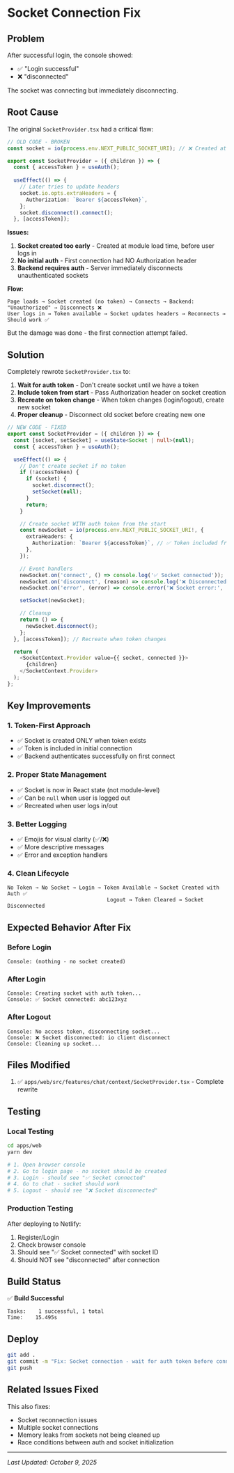 # Socket Connection Fix

## Problem
After successful login, the console showed:
- ✅ "Login successful"  
- ❌ "disconnected" 

The socket was connecting but immediately disconnecting.

## Root Cause

The original `SocketProvider.tsx` had a critical flaw:

```typescript
// OLD CODE - BROKEN
const socket = io(process.env.NEXT_PUBLIC_SOCKET_URI); // ❌ Created at module load time

export const SocketProvider = ({ children }) => {
  const { accessToken } = useAuth();
  
  useEffect(() => {
    // Later tries to update headers
    socket.io.opts.extraHeaders = {
      Authorization: `Bearer ${accessToken}`,
    };
    socket.disconnect().connect();
  }, [accessToken]);
```

**Issues:**
1. **Socket created too early** - Created at module load time, before user logs in
2. **No initial auth** - First connection had NO Authorization header
3. **Backend requires auth** - Server immediately disconnects unauthenticated sockets

**Flow:**
```
Page loads → Socket created (no token) → Connects → Backend: "Unauthorized" → Disconnects ❌
User logs in → Token available → Socket updates headers → Reconnects → Should work ✅
```

But the damage was done - the first connection attempt failed.

## Solution

Completely rewrote `SocketProvider.tsx` to:

1. **Wait for auth token** - Don't create socket until we have a token
2. **Include token from start** - Pass Authorization header on socket creation
3. **Recreate on token change** - When token changes (login/logout), create new socket
4. **Proper cleanup** - Disconnect old socket before creating new one

```typescript
// NEW CODE - FIXED
export const SocketProvider = ({ children }) => {
  const [socket, setSocket] = useState<Socket | null>(null);
  const { accessToken } = useAuth();

  useEffect(() => {
    // Don't create socket if no token
    if (!accessToken) {
      if (socket) {
        socket.disconnect();
        setSocket(null);
      }
      return;
    }

    // Create socket WITH auth token from the start
    const newSocket = io(process.env.NEXT_PUBLIC_SOCKET_URI!, {
      extraHeaders: {
        Authorization: `Bearer ${accessToken}`, // ✅ Token included from start
      },
    });

    // Event handlers
    newSocket.on('connect', () => console.log('✅ Socket connected'));
    newSocket.on('disconnect', (reason) => console.log('❌ Disconnected:', reason));
    newSocket.on('error', (error) => console.error('❌ Socket error:', error));

    setSocket(newSocket);

    // Cleanup
    return () => {
      newSocket.disconnect();
    };
  }, [accessToken]); // Recreate when token changes

  return (
    <SocketContext.Provider value={{ socket, connected }}>
      {children}
    </SocketContext.Provider>
  );
};
```

## Key Improvements

### 1. **Token-First Approach**
- ✅ Socket is created ONLY when token exists
- ✅ Token is included in initial connection
- ✅ Backend authenticates successfully on first connect

### 2. **Proper State Management**
- ✅ Socket is now in React state (not module-level)
- ✅ Can be `null` when user is logged out
- ✅ Recreated when user logs in/out

### 3. **Better Logging**
- ✅ Emojis for visual clarity (✅/❌)
- ✅ More descriptive messages
- ✅ Error and exception handlers

### 4. **Clean Lifecycle**
```
No Token → No Socket → Login → Token Available → Socket Created with Auth ✅
                                Logout → Token Cleared → Socket Disconnected
```

## Expected Behavior After Fix

### Before Login
```
Console: (nothing - no socket created)
```

### After Login
```
Console: Creating socket with auth token...
Console: ✅ Socket connected: abc123xyz
```

### After Logout
```
Console: No access token, disconnecting socket...
Console: ❌ Socket disconnected: io client disconnect
Console: Cleaning up socket...
```

## Files Modified

1. ✅ `apps/web/src/features/chat/context/SocketProvider.tsx` - Complete rewrite

## Testing

### Local Testing
```bash
cd apps/web
yarn dev

# 1. Open browser console
# 2. Go to login page - no socket should be created
# 3. Login - should see "✅ Socket connected"
# 4. Go to chat - socket should work
# 5. Logout - should see "❌ Socket disconnected"
```

### Production Testing
After deploying to Netlify:
1. Register/Login
2. Check browser console
3. Should see "✅ Socket connected" with socket ID
4. Should NOT see "disconnected" after connection

## Build Status

✅ **Build Successful**
```
Tasks:    1 successful, 1 total
Time:    15.495s
```

## Deploy

```bash
git add .
git commit -m "Fix: Socket connection - wait for auth token before connecting"
git push
```

## Related Issues Fixed

This also fixes:
- Socket reconnection issues
- Multiple socket connections
- Memory leaks from sockets not being cleaned up
- Race conditions between auth and socket initialization

---

*Last Updated: October 9, 2025*
